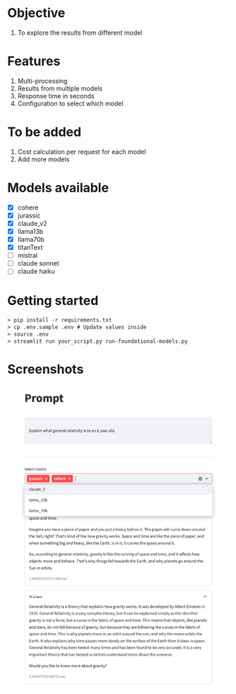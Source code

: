 # Objective

1. To explore the results from different model

# Features

1. Multi-processing
2. Results from multiple models 
3. Response time in seconds
4. Configuration to select which model

# To be added

1. Cost calculation per request for each model
2. Add more models

# Models available

- [x] cohere
- [x] jurassic
- [x] claude_v2
- [x] llama13b
- [x] llama70b
- [x] titanText
- [ ] mistral
- [ ] claude sonnet
- [ ] claude haiku

# Getting started

```
> pip install -r requirements.txt
> cp .env.sample .env # Update values inside
> source .env
> streamlit run your_script.py run-foundational-models.py

```


# Screenshots

![say hello](./screenshots/ss-selection-of-model.png "Say hello")